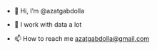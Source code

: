 - 👋 Hi, I’m @azatgabdolla
- 👀 I work with data a lot

- 📫 How to reach me azatgabdolla@gmail.com

<!---
azatgabdolla/azatgabdolla is a ✨ special ✨ repository because its `README.md` (this file) appears on your GitHub profile.
You can click the Preview link to take a look at your changes.
--->
